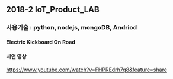 ## 2018-2 IoT_Product_LAB
### 사용기술 : python, nodejs, mongoDB, Andriod 
#### Electric Kickboard On Road
#### 시연 영상 
https://www.youtube.com/watch?v=FHPREdrh7q8&feature=share
